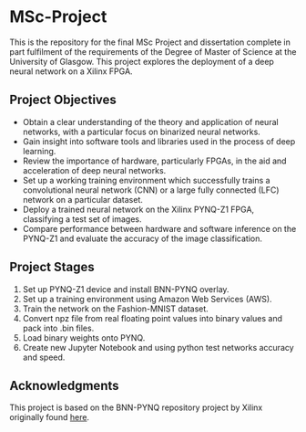 # MSc-Project

This is the repository for the final MSc Project and dissertation complete in part fulfilment of the requirements of the Degree of Master of Science at the University of Glasgow. This project explores the deployment of a deep neural network on a Xilinx FPGA. 

## Project Objectives

* Obtain a clear understanding of the theory and application of neural networks, with a particular focus on binarized neural networks.
* Gain insight into software tools and libraries used in the process of deep learning.
* Review the importance of hardware, particularly FPGAs, in the aid and acceleration of deep neural networks.
* Set up a working training environment which successfully trains a convolutional neural network (CNN) or a large fully connected (LFC) network on a particular dataset.
* Deploy a trained neural network on the Xilinx PYNQ-Z1 FPGA, classifying a test set of images.
* Compare performance between hardware and software inference on the PYNQ-Z1 and evaluate the accuracy of the image classification.

## Project Stages

1. Set up PYNQ-Z1 device and install BNN-PYNQ overlay.
2. Set up a training environment using Amazon Web Services (AWS).
3. Train the network on the Fashion-MNIST dataset.
4. Convert npz file from real floating point values into binary values and pack into .bin files.
5. Load binary weights onto PYNQ.
6. Create new Jupyter Notebook and using python test networks accuracy and speed.

## Acknowledgments

This project is based on the BNN-PYNQ repository project by Xilinx originally found [here](https://github.com/Xilinx/BNN-PYNQ).
